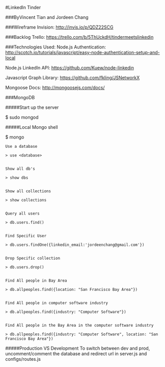 #LinkedIn Tinder

###ByVincent Tian and Jordeen Chang

###Wireframe
Invision: http://invis.io/p/QDZ22SCG

###Backlog
Trello: https://trello.com/b/5ThUckdH/tindermeetslinkedin

###Technologies Used:
Node.js Authentication:
http://scotch.io/tutorials/javascript/easy-node-authentication-setup-and-local

Node.js LinkedIn API:
https://github.com/Kuew/node-linkedin

Javascript Graph Library:
https://github.com/fkling/JSNetworkX

Mongoose Docs:
http://mongoosejs.com/docs/

###MongoDB


#####Start up the server

$ sudo mongod

#####Local Mongo shell

$ mongo


	Use a database

	> use <database>


	Show all db's

	> show dbs


	Show all collections

	> show collections


	Query all users

	> db.users.find()


	Find Specific User

	> db.users.findOne({linkedin_email:'jordeenchang@gmail.com'})


	Drop Specific collection

	> db.users.drop()


	Find All people in Bay Area

	> db.allpeoples.find({location: "San Francisco Bay Area"})


	Find All people in computer software industry

	> db.allpeoples.find({industry: "Computer Software"})


	Find All people in the Bay Area in the computer software industry

	> db.allpeoples.find({industry: "Computer Software", location: "San Francisco Bay Area"})

#####Production VS Development
To switch between dev and prod, uncomment/comment the database and redirect url in server.js and configs/routes.js
